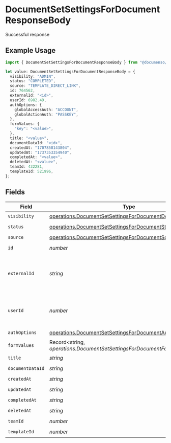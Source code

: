 # DocumentSetSettingsForDocumentResponseBody

Successful response

## Example Usage

```typescript
import { DocumentSetSettingsForDocumentResponseBody } from "@documenso/sdk-typescript/models/operations";

let value: DocumentSetSettingsForDocumentResponseBody = {
  visibility: "ADMIN",
  status: "COMPLETED",
  source: "TEMPLATE_DIRECT_LINK",
  id: 764562,
  externalId: "<id>",
  userId: 6982.49,
  authOptions: {
    globalAccessAuth: "ACCOUNT",
    globalActionAuth: "PASSKEY",
  },
  formValues: {
    "key": "<value>",
  },
  title: "<value>",
  documentDataId: "<id>",
  createdAt: "1707858143804",
  updatedAt: "1737353354940",
  completedAt: "<value>",
  deletedAt: "<value>",
  teamId: 432281,
  templateId: 521996,
};
```

## Fields

| Field                                                                                                                                        | Type                                                                                                                                         | Required                                                                                                                                     | Description                                                                                                                                  |
| -------------------------------------------------------------------------------------------------------------------------------------------- | -------------------------------------------------------------------------------------------------------------------------------------------- | -------------------------------------------------------------------------------------------------------------------------------------------- | -------------------------------------------------------------------------------------------------------------------------------------------- |
| `visibility`                                                                                                                                 | [operations.DocumentSetSettingsForDocumentDocumentsVisibility](../../models/operations/documentsetsettingsfordocumentdocumentsvisibility.md) | :heavy_check_mark:                                                                                                                           | N/A                                                                                                                                          |
| `status`                                                                                                                                     | [operations.DocumentSetSettingsForDocumentStatus](../../models/operations/documentsetsettingsfordocumentstatus.md)                           | :heavy_check_mark:                                                                                                                           | N/A                                                                                                                                          |
| `source`                                                                                                                                     | [operations.DocumentSetSettingsForDocumentSource](../../models/operations/documentsetsettingsfordocumentsource.md)                           | :heavy_check_mark:                                                                                                                           | N/A                                                                                                                                          |
| `id`                                                                                                                                         | *number*                                                                                                                                     | :heavy_check_mark:                                                                                                                           | N/A                                                                                                                                          |
| `externalId`                                                                                                                                 | *string*                                                                                                                                     | :heavy_check_mark:                                                                                                                           | A custom external ID you can use to identify the document.                                                                                   |
| `userId`                                                                                                                                     | *number*                                                                                                                                     | :heavy_check_mark:                                                                                                                           | The ID of the user that created this document.                                                                                               |
| `authOptions`                                                                                                                                | [operations.DocumentSetSettingsForDocumentAuthOptions](../../models/operations/documentsetsettingsfordocumentauthoptions.md)                 | :heavy_check_mark:                                                                                                                           | N/A                                                                                                                                          |
| `formValues`                                                                                                                                 | Record<string, *operations.DocumentSetSettingsForDocumentFormValues*>                                                                        | :heavy_check_mark:                                                                                                                           | N/A                                                                                                                                          |
| `title`                                                                                                                                      | *string*                                                                                                                                     | :heavy_check_mark:                                                                                                                           | N/A                                                                                                                                          |
| `documentDataId`                                                                                                                             | *string*                                                                                                                                     | :heavy_check_mark:                                                                                                                           | N/A                                                                                                                                          |
| `createdAt`                                                                                                                                  | *string*                                                                                                                                     | :heavy_check_mark:                                                                                                                           | N/A                                                                                                                                          |
| `updatedAt`                                                                                                                                  | *string*                                                                                                                                     | :heavy_check_mark:                                                                                                                           | N/A                                                                                                                                          |
| `completedAt`                                                                                                                                | *string*                                                                                                                                     | :heavy_check_mark:                                                                                                                           | N/A                                                                                                                                          |
| `deletedAt`                                                                                                                                  | *string*                                                                                                                                     | :heavy_check_mark:                                                                                                                           | N/A                                                                                                                                          |
| `teamId`                                                                                                                                     | *number*                                                                                                                                     | :heavy_check_mark:                                                                                                                           | N/A                                                                                                                                          |
| `templateId`                                                                                                                                 | *number*                                                                                                                                     | :heavy_check_mark:                                                                                                                           | N/A                                                                                                                                          |